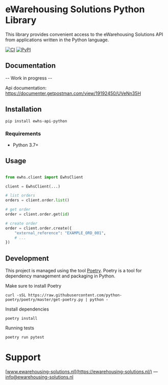 # eWarehousing Solutions Python Library

This library provides convenient access to the eWarehousing Solutions API from applications written in the Python
language.

[![CI](https://github.com/ewarehousing-solutions/ewhs-api-python/actions/workflows/test_and_release.yml/badge.svg)](https://github.com/ewarehousing-solutions/ewhs-api-python/actions/workflows/test_and_release.yml)
[![PyPI](https://img.shields.io/pypi/v/ewhs-api-python)](https://pypi.org/project/ewhs-api-python/)


## Documentation

-- Work in progress --

Api documentation: https://documenter.getpostman.com/view/19192450/UVeNn35H


## Installation

```
pip install ewhs-api-python
```

### Requirements

- Python 3.7+

## Usage

```python

from ewhs.client import EwhsClient

client = EwhsClient(...)

# list orders
orders = client.order.list()

# get order
order = client.order.get(id)

# create order
order = client.order.create({
    "external_reference": "EXAMPLE_ORD_001",
    # ...
})
```

## Development

This project is managed using the tool [Poetry](https://github.com/python-poetry/poetry). Poetry is a tool for
dependency management and packaging in Python.

Make sure to install Poetry

```shell
curl -sSL https://raw.githubusercontent.com/python-poetry/poetry/master/get-poetry.py | python -
```

Install dependencies

```shell
poetry install
```

Running tests

```shell
poetry run pytest
```

# Support
[www.ewarehousing-solutions.nl](https://ewarehousing-solutions.nl/) — info@ewarehousing-solutions.nl
